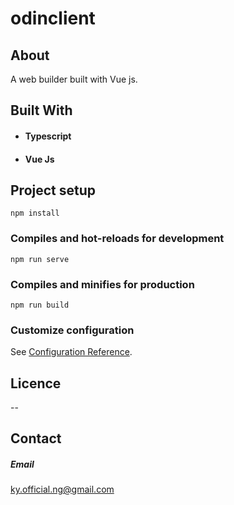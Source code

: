 # odinclient
## About
A web builder built with Vue js. 

## Built With

- #### Typescript
- #### Vue Js

## Project setup
```
npm install
```

### Compiles and hot-reloads for development
```
npm run serve
```

### Compiles and minifies for production
```
npm run build
```

### Customize configuration
See [Configuration Reference](https://cli.vuejs.org/config/).

## Licence
--

## Contact
##### Email
ky.official.ng@gmail.com
